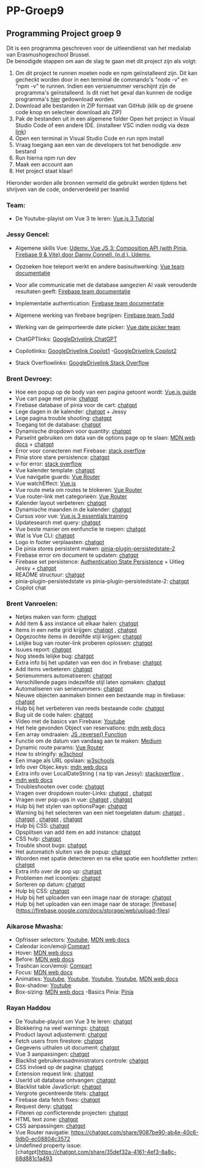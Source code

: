# PP-Groep9
<h2>Programming Project groep 9</h2>

Dit is een programma geschreven voor de uitleendienst van het medialab van Erasmushogeschool Brussel. <br>
De benodigde stappen om aan de slag te gaan met dit project zijn als volgt:


  1. Om dit project te runnen moeten node en npm geïnstalleerd zijn. Dit kan gecheckt worden door in een terminal de commando's "node -v" en "npm -v" te runnen. Indien een versienummer verschijnt zijn de programma's geïnstalleerd. Is dit niet het geval dan kunnen de nodige programma's [hier](https://nodejs.org/en/download/package-manager) gedownload worden.
  2. Download alle bestanden in ZIP formaat van GitHub (klik op de groene code knop en selecteer download als ZIP)
  3. Pak de bestanden uit in een algemene folder
  Open het project in Visual Studio Code of een andere IDE. (installeer VSC indien nodig via deze [link](https://code.visualstudio.com/download))
  4. Open een terminal in Visual Studio Code en run npm install
  5. Vraag toegang aan een van de developers tot het benodigde .env bestand 
  6. Run hierna npm run dev
  7. Maak een account aan
  8. Het project staat klaar!




Hieronder worden alle bronnen vermeld die gebruikt werden tijdens het shrijven van de code, onderverdeeld per teamlid

<h3>Team:</h3>

- De Youtube-playist om Vue 3 te leren: [Vue.js 3 Tutorial](https://youtube.com/playlist?list=PL4cUxeGkcC9hYYGbV60Vq3IXYNfDk8At1&si=u8ZxM7clIH1x0TjZ)

<h3>Jessy Gencel:</h3> 

- Algemene skills Vue: [Udemy. Vue JS 3: Composition API (with Pinia, Firebase 9 & Vite) door Danny Connell. (n.d.). Udemy.](https://www.udemy.com/course/vue-js-3-composition-api/?couponCode=LEADERSALE24B)

- Opzoeken hoe teleport werkt en andere basisuitwerking: [Vue team documentatie](https://vuejs.org)

- Voor alle communicatie met de database aangezien AI vaak verouderde resultaten geeft: [Firebase team documentatie](https://firebase.google.com/docs/firestore)

- Implementatie authentication: [Firebase team documentatie](https://firebase.google.com/docs/auth)

- Algemene werking van firebase begrijpen: [Firebase team Todd](https://www.youtube.com/watch?v=v_hR4K4auoQ&list=PLl-K7zZEsYLluG5MCVEzXAQ7ACZBCuZgZ)

- Werking van de geimporteerde date picker: [Vue date picker team](https://vue3datepicker.com/installation/)

- ChatGPTlinks: [GoogleDrivelink ChatGPT](https://docs.google.com/document/d/1RBjeRgCfscwq2AJVDOmb-P3UjD38mV1Z/edit?usp=sharing&ouid=110618404478427787920&rtpof=true&sd=true)

- Copilotlinks: [GoogleDrivelink Copilot1](https://drive.google.com/file/d/1wGMhcWe5-fU67K-j7VclszSbMsL1wvks/view?usp=sharing)
                -[GoogleDrivelink Copilot2](https://drive.google.com/file/d/1MaEdRpdEm2bpw_1GQvAd33p8dCKcUXnF/view?usp=sharing)

- Stack Overflowlinks: [GoogleDrivelink Stack Overflow](https://docs.google.com/document/d/14trKgVzxZd0ETIXcGLzPfCRuLkmr2R0z/edit?usp=sharing&ouid=110618404478427787920&rtpof=true&sd=true)                   



<h3>Brent Devroey:</h3>

- Hoe een popup op de body van een pagina getoont wordt: [Vue.js guide](https://vuejs.org/guide/built-ins/teleport.html)
- Vue cart page met pinia: [chatgpt](https://chatgpt.com/share/7181079a-5e92-4717-aefe-514313cd2f58)
- Firebase database of pinia voor de cart: [chatgpt](https://chatgpt.com/share/c962b214-bff3-4dd5-9410-4c27d9efa20d)
- Lege dagen in de kalender: [chatgpt](https://chatgpt.com/share/1c29aafe-a8f2-46df-98c9-60e0cf59f808) + Jessy
- Lege pagina trouble shooting: [chatgpt](https://chatgpt.com/share/6727e2e7-6139-419f-b303-e867c5b74adc)
- Toegang tot de database: [chatgpt](https://chatgpt.com/share/47325710-5fdb-4735-ac15-610c198cc704)
- Dynamische dropdown voor quantity: [chatgpt](https://chatgpt.com/share/71559c8d-cbcc-4b10-9b4e-5460060ad905)
- ParseInt gebruiken om data van de options page op te slaan: [MDN web docs](https://developer.mozilla.org/en-US/docs/Web/JavaScript/Reference/Global_Objects/parseInt) + [chatgpt](https://chatgpt.com/share/01bec154-2b2d-4578-931d-6ee9070737a4)
- Error voor conecteren met Firebase: [stack overflow](https://stackoverflow.com/questions/71242805/invalid-document-reference-document-references-must-have-an-even-number-of-segm)
- Pinia store stare persistence: [chatgpt](https://chatgpt.com/share/b5c11ca2-ccd6-4e0c-9da0-e3a655868cea)
- v-for error: [stack overflow](https://stackoverflow.com/questions/47608379/vue-language-server-elements-in-iteration-expect-to-have-v-bindkey-directiv)
- Vue kalender template: [chatgpt](https://chatgpt.com/share/be925a11-62e0-4fca-9fac-faa689cb8bcf)
- Vue navigatie guards: [Vue Router](https://router.vuejs.org/guide/advanced/navigation-guards)
- Vue watchEffect: [Vue.js](https://vuejs.org/guide/essentials/watchers)
- Vue route meta om routes te blokeren: [Vue Router](https://router.vuejs.org/guide/advanced/meta)
- Vue router-link met categorieën: [Vue Router](https://router.vuejs.org/guide/essentials/navigation.html)
- Kalender layout verbeteren: [chatgpt](https://chatgpt.com/share/7636ba18-08c7-408c-a252-b6ed7693f78b)
- Dynamische maanden in de kalender: [chatgpt](https://chatgpt.com/share/a0283b54-9978-40cb-81d7-e3e87cab55bb)
- Cursus voor vue: [Vue.js 3 essentials training](https://www.linkedin.com/learning/vue-js-3-essential-training/what-you-should-learn-about-vue-js?u=67554514)
- Updatesearch met query: [chatgpt](https://chatgpt.com/share/5ff6cc0c-019e-477d-89c0-27cf8d230f68)
- Vue beste manier om eenfunctie te roepen: [chatgpt](https://chatgpt.com/share/303c456f-c784-4c76-8dc9-b2229a721762)
- Wat is Vue CLI: [chatgpt](https://chatgpt.com/share/d81fdeed-a79b-437f-918f-1395dd974ef4)
- Logo in footer verplaasten: [chatgpt](https://chatgpt.com/share/8708af81-e2e9-46e5-b256-43efeacca272)
- De pinia stores persistent maken: [pinia-plugin-persistedstate-2](https://www.npmjs.com/package/pinia-plugin-persistedstate-2)
- Firebase error om document te updaten: [chatgpt](https://chatgpt.com/share/01a9b43c-9779-484f-b2a6-abb9a77b4f5c)
- Firebase set persistence: [Authentication State Persistence](https://firebase.google.com/docs/auth/web/auth-state-persistence) + Uitleg Jessy + [chatgpt](https://chatgpt.com/share/fb13dd43-2812-4b30-b48b-5b081983ed16)
- README structuur: [chatgpt](https://chatgpt.com/share/4854c620-dc6b-40fb-8e0c-5d66024e27fb)
- pinia-plugin-persistedstate vs pinia-plugin-persistedstate-2: [chatgpt](https://chatgpt.com/share/721c7228-c062-4634-b32a-f43bcbc6e660)
- Copilot chat

<h3>Brent Vanroelen:</h3>

- Netjes maken van form: [chatgpt](https://chatgpt.com/share/992394f4-89ff-4654-a0c5-9df343233239)
- Add item & ass instance uit elkaar halen: [chatgpt](https://chatgpt.com/share/24a6983a-5cf7-49bb-ad6b-d09674d07613)
- Items in een nette grid krijgen: [chatgpt](https://chatgpt.com/share/722014ea-5c0e-4acd-ad0a-9081a4be285c) , [chatgpt](https://chatgpt.com/share/d0364cec-613c-4339-a20e-1392aa49e63e)
- Opgezochte items in dezelfde stijl krijgen: [chatgpt](https://chatgpt.com/share/7a80ab33-7a26-4384-b903-d03d6286166d)
- Lelijke bug van router-link proberen oplossen: [chatgpt](https://chatgpt.com/share/371253e3-f6ef-4358-b760-565d00560f73)
- Isuues report: [chatgpt](https://chatgpt.com/share/69b5fd5e-daed-4a06-8944-70814155c5c1)
- Nog steeds lelijke bug: [chatgpt](https://chatgpt.com/share/2a988002-3735-467c-9fc5-72a1d1d15cf6)
- Extra info bij het updaten van een doc in firebase: [chatgpt](https://chatgpt.com/share/b516e5d6-935d-41d6-ba66-3eaef897f08b)
- Add items verbeteren: [chatgpt](https://chatgpt.com/share/f53c8702-1051-4ee1-bcb4-9a7dff1c1047)
- Serienummers automatiseren: [chatgpt](https://chatgpt.com/share/98d72dad-b6b1-4c61-9770-135f60235280)
- Verschillende pages indezelfde stijl laten opmaken: [chatgpt](https://chatgpt.com/share/c25d990c-5214-4d81-93d1-069aa82cc625)
- Automatiseren van serienummers: [chatgpt](https://chatgpt.com/share/98ed5bd9-75a4-49fc-a220-e94709c32f7e)
- Nieuwe objecten aanmaken binnen een bestaande map in firebase: [chatgpt](https://chatgpt.com/share/e7d65fad-1b34-4d07-b89c-a5f75244423d)
- Hulp bij het verbeteren van reeds bestaande code: [chatgpt](https://chatgpt.com/share/f6e60cc1-d6a5-4df4-86bc-0221f3cf5a04)
- Bug uit de code halen: [chatgpt](https://chatgpt.com/share/f38c0bbf-bf4a-4f1a-95e4-17d7a226e288)
- Video met de basics van Firebase: [Youtube](https://www.youtube.com/watch?v=84mhLKUM04E&ab_channel=MakeAppswithDanny)
- Het hele gevonden Object van reservations: [mdn web docs](https://developer.mozilla.org/en-US/docs/Web/JavaScript/Reference/Global_Objects/Object/values)
- Een array omdraaien: [JS .reverse() Function](https://www.freecodecamp.org/news/how-to-reverse-an-array-in-javascript-js-reverse-function/#:~:text=You%20can%20use%20the%20reverse,is%20used%20on%20is%20modified.&text=As%20you%20can%20see%20in,method%20is%20applied%20to%20it.)
- Functie om de datum van vandaag aan te maken: [Medium](https://blog.devops.dev/vue-js-get-current-date-and-time-e748c5191025)
- Dynamic route params: [Vue Router](https://router.vuejs.org/guide/essentials/dynamic-matching)
- How to stringify: [w3school](https://www.w3schools.com/js/js_json_stringify.asp)
- Een image als URL opslaan: [w3schools](https://www.w3docs.com/learn-javascript/file-and-filereader.html)
- Info over Objec.keys: [mdn web docs](https://developer.mozilla.org/en-US/docs/Web/JavaScript/Reference/Global_Objects/Object/keys)
- Extra info over LocalDateString ( na tip van Jessy): [stackoverflow](https://stackoverflow.com/questions/27939773/tolocaledatestring-short-format) ,
- [mdn web docs](https://developer.mozilla.org/en-US/docs/Web/JavaScript/Reference/Global_Objects/Date/toLocaleDateString)
- Troubleshooten over code: [chatgpt](https://chatgpt.com/share/504a19cb-b26f-473f-8c46-71a68fb200a3)
- Vragen over dropdown router-Links: [chatgpt](https://chatgpt.com/share/82768e62-2592-49a9-8d98-9a61379014e4) , [chatgpt](https://chatgpt.com/share/f3b03082-ee68-470d-971b-0a93e52797ea)
- Vragen over pop-ups in vue: [chatgpt](https://chatgpt.com/share/6f2ace3e-494a-4a16-8c46-3a23f0bff2a0) , [chatgpt](https://chatgpt.com/share/ec08d56d-56bb-4148-ad00-bbe3b4fdff0a)
- Hulp bij het stylen van optionsPage: [chatgpt](https://chatgpt.com/share/f00b2a8b-346e-4e97-b076-3c3fd1609453)
- Warning bij het selecteren van een niet toegelaten datum: [chatgpt](https://chatgpt.com/share/b05b0200-a573-4f64-bbdc-f5814614620) , [chatgpt](https://chatgpt.com/share/18ce3f6a-3b0e-4c48-adfc-b7d84cbfac30) , [chatgpt](https://chatgpt.com/share/94b01fc2-5518-4528-84f2-62c597c6c847) , [chatgpt](https://chatgpt.com/share/fafb9956-e133-4030-9d4b-6cad8318ce63)
- Hulp bij CSS: [chatgpt](https://chatgpt.com/share/9eeb5e06-d0f6-474a-8f00-b02cbed413f8)
- Opsplitsen van add item en add instance: [chatgpt](https://chatgpt.com/share/24a6983a-5cf7-49bb-ad6b-d09674d07613)
- CSS hulp: [chatgpt](https://chatgpt.com/share/722014ea-5c0e-4acd-ad0a-9081a4be285c)
- Trouble shoot bugs: [chatgpt](https://chatgpt.com/share/371253e3-f6ef-4358-b760-565d00560f73)
- Het automatich sluiten van de popup: [chatgpt](https://chatgpt.com/share/4285c5ad-7582-49e1-b295-58d842b06e96)
- Woorden met spatie detecteren en na elke spatie een hoofdletter zetten: [chatgpt](https://chatgpt.com/share/e6c06dcf-5aa7-4907-8d6b-714143aefc28)
- Extra info over de pop up: [chatgpt](https://chatgpt.com/share/11d80d64-f711-4391-9285-ffd1ad913315)
- Problemen met icoontjes: [chatgpt](https://chatgpt.com/share/59c7f479-d3f2-4b74-b1ed-23bb6143d104)
- Sorteren op datum: [chatgpt](https://chatgpt.com/share/cbbf6210-994e-474f-95ad-9bdc6f0edfc0)
- Hulp bij CSS: [chatgpt](https://chatgpt.com/share/0649a67f-2d41-4cc8-86b0-70dd0cd9c18b)
- Hulp bij het uploaden van een image naar de storage: [chatgpt](https://chatgpt.com/share/73586585-d269-464f-88d8-964e6dae7b3b)
- Hulp bij het uploaden van een image naar de storage: [firebase] (https://firebase.google.com/docs/storage/web/upload-files)


<h3> Aikarose Mwasha: </h3>

- Opfrisser selectors: [Youtube](https://www.youtube.com/watch?v=l1mER1bV0N0), [MDN web docs](https://developer.mozilla.org/en-US/docs/Web/CSS/:nth-child)
- Calendar icon/emoji:[Compart](https://www.compart.com/en/unicode/U+1F4C5)
- Hover: [MDN web docs](https://developer.mozilla.org/en-US/docs/Web/CSS/:hover) 
- Before: [MDN web docs](https://developer.mozilla.org/en-US/docs/Web/CSS/::before)
- Trashcan icon/emoji: [Compart](https://www.compart.com/en/unicode/U+1F5D1)
- Focus: [MDN web docs](https://developer.mozilla.org/en-US/docs/Web/CSS/:focus)
- Animaties: [Youtube](https://www.youtube.com/watch?v=PH35-BDak0M), [Youtube](https://www.youtube.com/watch?v=oYlJR4Le228), [Youtube](https://www.youtube.com/watch?v=rzD-cPhq02E), [Youtube](https://www.youtube.com/watch?v=aii2itPgRVs), [MDN web docs](https://developer.mozilla.org/en-US/docs/Web/CSS/transform-function/translateY)
- Box-shadow: [Youtube](https://www.youtube.com/watch?v=-JNRQ5HjNeI)
- Box-sizing: [MDN web docs](https://developer.mozilla.org/en-US/docs/Web/CSS/box-sizing)
-Basics Pinia: [Pinia](https://pinia.vuejs.org/introduction)

<h3>Rayan Haddou</h3>

- De Youtube-playist om Vue 3 te leren: [chatgpt](https://youtube.com/playlist?list=PL4cUxeGkcC9hYYGbV60Vq3IXYNfDk8At1&si=u8ZxM7clIH1x0TjZ)
- Blokkering na veel warnings: [chatgpt](https://chatgpt.com/share/a4efdad5-a6c4-4157-9cd0-16ceb00d732f)
- Product layout adjustement: [chatgpt](https://chatgpt.com/share/0dc12551-bc00-44b1-a4ed-358669e92b8a)
- Fetch users from firestore: [chatgpt](https://chatgpt.com/share/1df57dae-c5d8-4e02-9727-bc2551e75f4c)
- Gegevens uithalen uit document: [chatgpt](https://chatgpt.com/share/be5d4f68-417e-4a7b-bfa2-d8a4debb5a6f)
- Vue 3 aanpassingen: [chatgpt](https://chatgpt.com/share/60d60df0-0dc6-4946-8f5f-17f73ce7acdb)
- Blacklist gebruikerssadministrators controle: [chatgpt](https://chatgpt.com/share/e1a823ea-303a-4488-9305-755daf42cdfc)
- CSS invloed op de pagina: [chatgpt](https://chatgpt.com/share/bdacdc09-306b-4ce9-b76e-952797b7be20)
- Extension request link: [chatgpt](https://chatgpt.com/share/db9d39f0-9fe0-4ef4-a264-7d558766dd7b)
- UserId uit database ontvangen: [chatgpt](https://chatgpt.com/share/2cb69882-4bad-4ba4-ae8c-bd0a0d405438)
- Blacklist table JavaScript: [chatgpt](https://chatgpt.com/share/1ee455bd-7abf-4909-83ab-473596e293d1)
- Vergrote gecentreerde titels: [chatgpt](https://chatgpt.com/share/a2e1d697-d8d3-43f0-a9df-20e07c6d0889)
- Firebase data fetch fixes: [chatgpt](https://chatgpt.com/share/35abcfb2-6c38-4426-8295-4f83a336f366)
- Request deny: [chatgpt](https://chatgpt.com/share/728ce694-9eb7-4d01-80e9-0adeab1ae3d8)
- Filteren op conflicterende projecten: [chatgpt](https://chatgpt.com/share/39f8c8bb-ae07-423b-a1fc-201e127e04bf)
- HTML text zone: [chatgpt](https://chatgpt.com/share/6442f2bc-373f-4908-a241-07c2a5fc71a6)
- CSS aanpassingen: [chatgpt](https://chatgpt.com/share/741f1d0b-9c46-40a4-8bb0-161b2654e3b2)
- Vue Router navigatie: https://chatgpt.com/share/9087be90-ab4e-40c6-9db0-ec08804c3572
- Undefined property issue: [chatgpt]https://chatgpt.com/share/35def32a-4161-4ef3-8a8c-68d881c1a493





